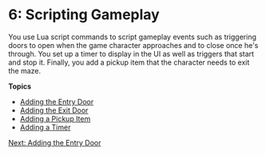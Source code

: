 # 6: Scripting Gameplay<a name="scripting"></a>

You use Lua script commands to script gameplay events such as triggering doors to open when the game character approaches and to close once he's through\. You set up a timer to display in the UI as well as triggers that start and stop it\. Finally, you add a pickup item that the character needs to exit the maze\. 

**Topics**
+ [Adding the Entry Door](scripting-entry-door.md)
+ [Adding the Exit Door](scripting-exit-door.md)
+ [Adding a Pickup Item](scripting-pickup.md)
+ [Adding a Timer](scripting-timer-add.md)

[Next: Adding the Entry Door](scripting-entry-door.md)